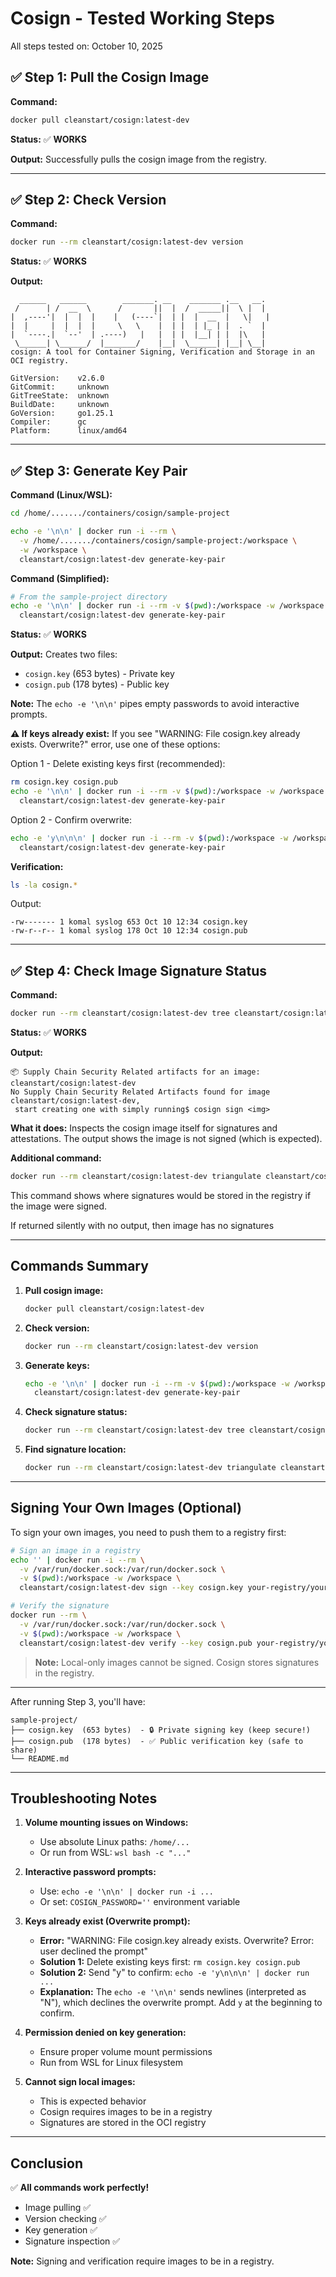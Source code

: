 # Cosign - Tested Working Steps

All steps tested on: October 10, 2025

## ✅ Step 1: Pull the Cosign Image

**Command:**
```bash
docker pull cleanstart/cosign:latest-dev
```

**Status:** ✅ **WORKS**

**Output:** Successfully pulls the cosign image from the registry.

---

## ✅ Step 2: Check Version

**Command:**
```bash
docker run --rm cleanstart/cosign:latest-dev version
```

**Status:** ✅ **WORKS**

**Output:**
```
  ______   ______        _______. __    _______ .__   __.
 /      | /  __  \      /       ||  |  /  _____||  \ |  |
|  ,----'|  |  |  |    |   (----`|  | |  |  __  |   \|   |
|  |     |  |  |  |     \   \    |  | |  | |_ | |  . `  |
|  `----.|  `--'  | .----)   |   |  | |  |__| | |  |\   |
 \______| \______/  |_______/    |__|  \______| |__| \__|
cosign: A tool for Container Signing, Verification and Storage in an OCI registry.

GitVersion:    v2.6.0
GitCommit:     unknown
GitTreeState:  unknown
BuildDate:     unknown
GoVersion:     go1.25.1
Compiler:      gc
Platform:      linux/amd64
```

---

## ✅ Step 3: Generate Key Pair

**Command (Linux/WSL):**
```bash
cd /home/......./containers/cosign/sample-project
```
```bash
echo -e '\n\n' | docker run -i --rm \
  -v /home/......./containers/cosign/sample-project:/workspace \
  -w /workspace \
  cleanstart/cosign:latest-dev generate-key-pair
```

**Command (Simplified):**
```bash
# From the sample-project directory
echo -e '\n\n' | docker run -i --rm -v $(pwd):/workspace -w /workspace \
  cleanstart/cosign:latest-dev generate-key-pair
```

**Status:** ✅ **WORKS**

**Output:** Creates two files:
- `cosign.key` (653 bytes) - Private key
- `cosign.pub` (178 bytes) - Public key

**Note:** The `echo -e '\n\n'` pipes empty passwords to avoid interactive prompts.

**⚠️ If keys already exist:**
If you see "WARNING: File cosign.key already exists. Overwrite?" error, use one of these options:

Option 1 - Delete existing keys first (recommended):
```bash
rm cosign.key cosign.pub
echo -e '\n\n' | docker run -i --rm -v $(pwd):/workspace -w /workspace \
  cleanstart/cosign:latest-dev generate-key-pair
```

Option 2 - Confirm overwrite:
```bash
echo -e 'y\n\n\n' | docker run -i --rm -v $(pwd):/workspace -w /workspace \
  cleanstart/cosign:latest-dev generate-key-pair
```

**Verification:**
```bash
ls -la cosign.*
```

Output:
```
-rw------- 1 komal syslog 653 Oct 10 12:34 cosign.key
-rw-r--r-- 1 komal syslog 178 Oct 10 12:34 cosign.pub
```

---

## ✅ Step 4: Check Image Signature Status

**Command:**
```bash
docker run --rm cleanstart/cosign:latest-dev tree cleanstart/cosign:latest-dev
```

**Status:** ✅ **WORKS**

**Output:**
```
📦 Supply Chain Security Related artifacts for an image: cleanstart/cosign:latest-dev
No Supply Chain Security Related Artifacts found for image cleanstart/cosign:latest-dev,
 start creating one with simply running$ cosign sign <img>
```

**What it does:** Inspects the cosign image itself for signatures and attestations. The output shows the image is not signed (which is expected).

**Additional command:**
```bash
docker run --rm cleanstart/cosign:latest-dev triangulate cleanstart/cosign:latest-dev
```

This command shows where signatures would be stored in the registry if the image were signed.

If returned silently with no output, then image has no signatures

---

## Commands Summary

1. **Pull cosign image:**
   ```bash
   docker pull cleanstart/cosign:latest-dev
   ```

2. **Check version:**
   ```bash
   docker run --rm cleanstart/cosign:latest-dev version
   ```

3. **Generate keys:**
   ```bash
   echo -e '\n\n' | docker run -i --rm -v $(pwd):/workspace -w /workspace \
     cleanstart/cosign:latest-dev generate-key-pair
   ```

4. **Check signature status:**
   ```bash
   docker run --rm cleanstart/cosign:latest-dev tree cleanstart/cosign:latest-dev
   ```

5. **Find signature location:**
   ```bash
   docker run --rm cleanstart/cosign:latest-dev triangulate cleanstart/cosign:latest-dev
   ```

---

## Signing Your Own Images (Optional)

To sign your own images, you need to push them to a registry first:

```bash
# Sign an image in a registry
echo '' | docker run -i --rm \
  -v /var/run/docker.sock:/var/run/docker.sock \
  -v $(pwd):/workspace -w /workspace \
  cleanstart/cosign:latest-dev sign --key cosign.key your-registry/your-image:tag

# Verify the signature
docker run --rm \
  -v /var/run/docker.sock:/var/run/docker.sock \
  -v $(pwd):/workspace -w /workspace \
  cleanstart/cosign:latest-dev verify --key cosign.pub your-registry/your-image:tag
```

> **Note:** Local-only images cannot be signed. Cosign stores signatures in the registry.

---

After running Step 3, you'll have:

```
sample-project/
├── cosign.key  (653 bytes)  - 🔒 Private signing key (keep secure!)
├── cosign.pub  (178 bytes)  - ✅ Public verification key (safe to share)
└── README.md
```

---

## Troubleshooting Notes

1. **Volume mounting issues on Windows:**
   - Use absolute Linux paths: `/home/...`
   - Or run from WSL: `wsl bash -c "..."`

2. **Interactive password prompts:**
   - Use: `echo -e '\n\n' | docker run -i ...`
   - Or set: `COSIGN_PASSWORD=''` environment variable

3. **Keys already exist (Overwrite prompt):**
   - **Error:** "WARNING: File cosign.key already exists. Overwrite? Error: user declined the prompt"
   - **Solution 1:** Delete existing keys first: `rm cosign.key cosign.pub`
   - **Solution 2:** Send "y" to confirm: `echo -e 'y\n\n\n' | docker run ...`
   - **Explanation:** The `echo -e '\n\n'` sends newlines (interpreted as "N"), which declines the overwrite prompt. Add `y` at the beginning to confirm.

4. **Permission denied on key generation:**
   - Ensure proper volume mount permissions
   - Run from WSL for Linux filesystem

5. **Cannot sign local images:**
   - This is expected behavior
   - Cosign requires images to be in a registry
   - Signatures are stored in the OCI registry

---

## Conclusion

✅ **All commands work perfectly!**
- Image pulling ✅
- Version checking ✅
- Key generation ✅
- Signature inspection ✅

**Note:** Signing and verification require images to be in a registry.